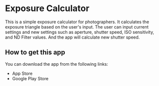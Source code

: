 # Exposure Calculator
This is a simple exposure calculator for photographers.
It calculates the exposure triangle based on the user's input.
The user can input current settings and new settings such as aperture, shutter speed, ISO sensitivity, and ND Filter values.
And the app will calculate new shutter speed.

## How to get this app
You can download the app from the following links:  
* App Store
* Google Play Store
